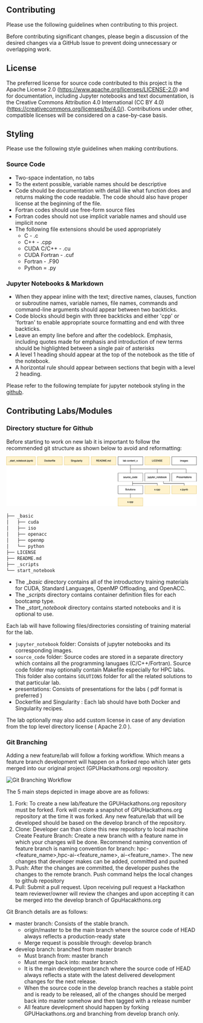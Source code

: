 Contributing
------------

Please use the following guidelines when contributing to this project. 

Before contributing significant changes, please begin a discussion of the desired changes via a GitHub Issue to prevent doing unnecessary or overlapping work.

## License

The preferred license for source code contributed to this project is the Apache License 2.0 (https://www.apache.org/licenses/LICENSE-2.0) and for documentation, including Jupyter notebooks and text documentation, is the Creative Commons Attribution 4.0 International (CC BY 4.0) (https://creativecommons.org/licenses/by/4.0/). Contributions under other, compatible licenses will be considered on a case-by-case basis.

## Styling

Please use the following style guidelines when making contributions.

### Source Code
* Two-space indentation, no tabs
* To the extent possible, variable names should be descriptive
* Code should be documentation with detail like what function does and returns making the code readable. The code should also have proper license at the beginning of the file.
* Fortran codes should use free-form source files
* Fortran codes should not use implicit variable names and should use implicit none
* The following file extensions should be used appropriately
	* C - .c
	* C++ - .cpp
	* CUDA C/C++ - .cu
	* CUDA Fortran - .cuf
	* Fortran - .F90
	* Python = .py

### Jupyter Notebooks & Markdown
* When they appear inline with the text; directive names, clauses, function or subroutine names, variable names, file names, commands and command-line arguments should appear between two backticks.
* Code blocks should begin with three backticks and either 'cpp' or 'fortran' to enable appropriate source formatting and end with three backticks.
* Leave an empty line before and after the codeblock.
Emphasis, including quotes made for emphasis and introduction of new terms should be highlighted between a single pair of asterisks
* A level 1 heading should appear at the top of the notebook as the title of the notebook.
* A horizontal rule should appear between sections that begin with a level 2 heading.

Please refer to the following template for jupyter notebook styling in the [github](https://github.com/openhackathons-org/gpubootcamp/tree/master/misc).

## Contributing Labs/Modules

### Directory stucture for Github

Before starting to work on new lab it is important to follow the recommended git structure as shown below to avoid and reformatting:

![Github Directory Structure](_basic/_common/images/github_structure.png)

```
├── _basic
│   ├── cuda
│   ├── iso
│   ├── openacc
│   ├── openmp
│   └── python
├── LICENSE
├── README.md
├── _scripts
└── start_notebook
```

- The __basic_ directory contains all of the introductory training materials for CUDA, Standard Languages, OpenMP Offloading, and OpenACC.
- The __scripts_ directory contains container definition files for each bootcamp type.
- The __start_notebook_ directory contains started notebooks and it is optional to use.

Each lab will have following files/directories consisting of training material for the lab.
* `jupyter_notebook` folder: Consists of jupyter notebooks and its corresponding images.  
* `source_code` folder: Source codes are stored in a separate directory which contains all the programming lanugaes (C/C++/Fortran). Source code folder may optionally contain Makefile especially for HPC labs. This folder also contains `SOLUTIONS` folder for all the related solutions to that particular lab.  
* presentations: Consists of presentations for the labs ( pdf format is preferred )
* Dockerfile and Singularity  : Each lab should have both Docker and Singularity recipes.
 
The lab optionally may also add custom license in case of any deviation from the top level directory license ( Apache 2.0 ). 

### Git Branching

Adding a new feature/lab will follow a forking workflow. Which means a feature branch development will happen on a forked repo which later gets merged into our original project (GPUHackathons.org) repository.


![Git Branching Workflow](misc/images/git_branching.jpg)

The 5 main steps depicted in image above are as follows:
1. Fork: To create a new lab/feature the GPUHackathons.org repository must be forked. Fork will create a snapshot of GPUHackathons.org repository at the time it was forked. Any new feature/lab that will be developed should be based on the develop branch of the repository.
2.  Clone: Developer can than clone this new repository to local machine
Create Feature Branch: Create a new branch with a feature name in which your changes will be done. Recommend naming convention of feature branch is naming convention for branch: hpc-<feature_name>,hpc-ai-<feature_name>, ai-<feature_name>. The new changes that developer makes can be added, committed and pushed
3. Push: After the changes are committed, the developer pushes the changes to the remote branch. Push command helps the local changes to github repository
4. Pull: Submit a pull request. Upon receiving pull request a Hackathon team reviewer/owner will review the changes and upon accepting it can be merged into the develop branch of GpuHacakthons.org

Git Branch details are as follows:

* master branch: Consists of the stable branch. 
	* origin/master to be the main branch where the source code of HEAD always reflects a production-ready state
	* Merge request is possible through:  develop branch
* develop branch: branched from master branch
	* Must branch from: master branch
	* Must merge back into: master branch
	* It is the main development branch where the source code of HEAD always reflects a state with the latest delivered development changes for the next release.
	* When the source code in the develop branch reaches a stable point and is ready to be released, all of the changes should be merged back into master somehow and then tagged with a release number
	* All feature development should happen by forking GPUHackathons.org and branching from develop branch only.
